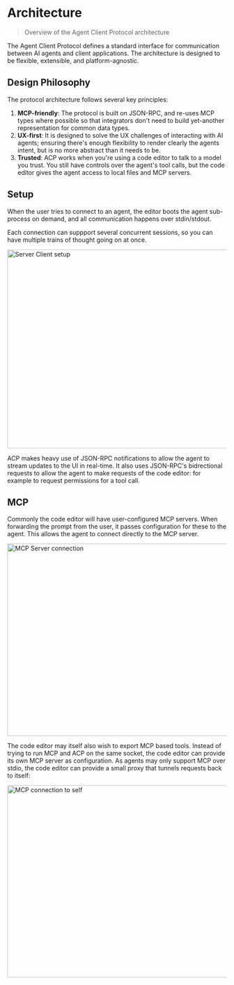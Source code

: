 # Architecture

> Overview of the Agent Client Protocol architecture

The Agent Client Protocol defines a standard interface for communication between AI agents and client applications. The architecture is designed to be flexible, extensible, and platform-agnostic.

## Design Philosophy

The protocol architecture follows several key principles:

1. **MCP-friendly**: The protocol is built on JSON-RPC, and re-uses MCP types where possible so that integrators don't need to build yet-another representation for common data types.
2. **UX-first**: It is designed to solve the UX challenges of interacting with AI agents; ensuring there's enough flexibility to render clearly the agents intent, but is no more abstract than it needs to be.
3. **Trusted**: ACP works when you're using a code editor to talk to a model you trust. You still have controls over the agent's tool calls, but the code editor gives the agent access to local files and MCP servers.

## Setup

When the user tries to connect to an agent, the editor boots the agent sub-process on demand, and all communication happens over stdin/stdout.

Each connection can suppport several concurrent sessions, so you can have multiple trains of thought going on at once.

<img src="https://mintcdn.com/zed-685ed6d6/FgcZrIi8cEeJJGHC/images/server-client.svg?maxW=579&auto=format&n=FgcZrIi8cEeJJGHC&q=85&s=7f9a05a2a2bed471aa07f33578d67489" alt="Server Client setup" width="579" height="455" data-path="images/server-client.svg" srcset="https://mintcdn.com/zed-685ed6d6/FgcZrIi8cEeJJGHC/images/server-client.svg?w=280&maxW=579&auto=format&n=FgcZrIi8cEeJJGHC&q=85&s=a752f60209ea5034df78d3de964c837c 280w, https://mintcdn.com/zed-685ed6d6/FgcZrIi8cEeJJGHC/images/server-client.svg?w=560&maxW=579&auto=format&n=FgcZrIi8cEeJJGHC&q=85&s=b68483e3a9457e08ffae4d150a878948 560w, https://mintcdn.com/zed-685ed6d6/FgcZrIi8cEeJJGHC/images/server-client.svg?w=840&maxW=579&auto=format&n=FgcZrIi8cEeJJGHC&q=85&s=d6e1e384ed4a8aa074734c97e4dfd58b 840w, https://mintcdn.com/zed-685ed6d6/FgcZrIi8cEeJJGHC/images/server-client.svg?w=1100&maxW=579&auto=format&n=FgcZrIi8cEeJJGHC&q=85&s=d11306c6387bcc21c54bbd80bcc0a0d3 1100w, https://mintcdn.com/zed-685ed6d6/FgcZrIi8cEeJJGHC/images/server-client.svg?w=1650&maxW=579&auto=format&n=FgcZrIi8cEeJJGHC&q=85&s=0053ca0582ed364220d1944ddc98cd83 1650w, https://mintcdn.com/zed-685ed6d6/FgcZrIi8cEeJJGHC/images/server-client.svg?w=2500&maxW=579&auto=format&n=FgcZrIi8cEeJJGHC&q=85&s=6d6b06ab0da6c4995b6cb2365a7fa9ab 2500w" data-optimize="true" data-opv="2" />

ACP makes heavy use of JSON-RPC notifications to allow the agent to stream updates to the UI in real-time. It also uses JSON-RPC's bidrectional requests to allow the agent to make requests of the code editor: for example to request permissions for a tool call.

## MCP

Commonly the code editor will have user-configured MCP servers. When forwarding the prompt from the user, it passes configuration for these to the agent. This allows the agent to connect directly to the MCP server.

<img src="https://mintcdn.com/zed-685ed6d6/FgcZrIi8cEeJJGHC/images/mcp.svg?maxW=689&auto=format&n=FgcZrIi8cEeJJGHC&q=85&s=cbf1d9e091a396778cf182cff266740a" alt="MCP Server connection" width="689" height="440" data-path="images/mcp.svg" srcset="https://mintcdn.com/zed-685ed6d6/FgcZrIi8cEeJJGHC/images/mcp.svg?w=280&maxW=689&auto=format&n=FgcZrIi8cEeJJGHC&q=85&s=5350a26f808b9cc8228ab9fa6ec3c1a2 280w, https://mintcdn.com/zed-685ed6d6/FgcZrIi8cEeJJGHC/images/mcp.svg?w=560&maxW=689&auto=format&n=FgcZrIi8cEeJJGHC&q=85&s=1b3178672cccb7c631d9086ebe557164 560w, https://mintcdn.com/zed-685ed6d6/FgcZrIi8cEeJJGHC/images/mcp.svg?w=840&maxW=689&auto=format&n=FgcZrIi8cEeJJGHC&q=85&s=7ceefe307d195d38e16c876cc83e7852 840w, https://mintcdn.com/zed-685ed6d6/FgcZrIi8cEeJJGHC/images/mcp.svg?w=1100&maxW=689&auto=format&n=FgcZrIi8cEeJJGHC&q=85&s=c76908e96c50580310a5e88cfc2c22ec 1100w, https://mintcdn.com/zed-685ed6d6/FgcZrIi8cEeJJGHC/images/mcp.svg?w=1650&maxW=689&auto=format&n=FgcZrIi8cEeJJGHC&q=85&s=b0f364ee1e7acac182bb0d6f3fa76204 1650w, https://mintcdn.com/zed-685ed6d6/FgcZrIi8cEeJJGHC/images/mcp.svg?w=2500&maxW=689&auto=format&n=FgcZrIi8cEeJJGHC&q=85&s=207a6cddbd5ea99dd31df99e32883a34 2500w" data-optimize="true" data-opv="2" />

The code editor may itself also wish to export MCP based tools. Instead of trying to run MCP and ACP on the same socket, the code editor can provide its own MCP server as configuration. As agents may only support MCP over stdio, the code editor can provide a small proxy that tunnels requests back to itself:

<img src="https://mintcdn.com/zed-685ed6d6/FgcZrIi8cEeJJGHC/images/mcp-proxy.svg?maxW=632&auto=format&n=FgcZrIi8cEeJJGHC&q=85&s=a4152179775928d8088ea2445cee7578" alt="MCP connection to self" width="632" height="440" data-path="images/mcp-proxy.svg" srcset="https://mintcdn.com/zed-685ed6d6/FgcZrIi8cEeJJGHC/images/mcp-proxy.svg?w=280&maxW=632&auto=format&n=FgcZrIi8cEeJJGHC&q=85&s=10267a225a37b4a9f17d5e0508b8d17c 280w, https://mintcdn.com/zed-685ed6d6/FgcZrIi8cEeJJGHC/images/mcp-proxy.svg?w=560&maxW=632&auto=format&n=FgcZrIi8cEeJJGHC&q=85&s=3c5a54f261c289dcf3fed7e900d2619e 560w, https://mintcdn.com/zed-685ed6d6/FgcZrIi8cEeJJGHC/images/mcp-proxy.svg?w=840&maxW=632&auto=format&n=FgcZrIi8cEeJJGHC&q=85&s=b2699e0e844830098fc8d22069cd1ea7 840w, https://mintcdn.com/zed-685ed6d6/FgcZrIi8cEeJJGHC/images/mcp-proxy.svg?w=1100&maxW=632&auto=format&n=FgcZrIi8cEeJJGHC&q=85&s=03558833aa8ddb18108a7be899c79b1d 1100w, https://mintcdn.com/zed-685ed6d6/FgcZrIi8cEeJJGHC/images/mcp-proxy.svg?w=1650&maxW=632&auto=format&n=FgcZrIi8cEeJJGHC&q=85&s=4f07702d50e371a98aea25c167347f27 1650w, https://mintcdn.com/zed-685ed6d6/FgcZrIi8cEeJJGHC/images/mcp-proxy.svg?w=2500&maxW=632&auto=format&n=FgcZrIi8cEeJJGHC&q=85&s=28ede327bc6b9f1122c559c4a1771172 2500w" data-optimize="true" data-opv="2" />
